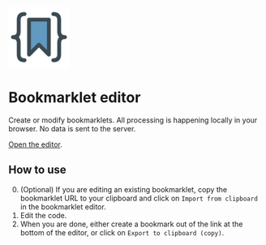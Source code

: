 <img src="logo.svg" alt="Bookmarklet Editor logo" width="120" height="120" />

# Bookmarklet editor

Create or modify bookmarklets. All processing is happening locally in your browser. No data is sent to the server.

[Open the editor](https://redneb.github.io/bookmarklet-editor/).

## How to use

0. (Optional) If you are editing an existing bookmarklet, copy the bookmarklet URL to your clipboard and click on `Import from clipboard` in the bookmarklet editor.
1. Edit the code.
2. When you are done, either create a bookmark out of the link at the bottom of the editor, or click on `Export to clipboard (copy)`.
